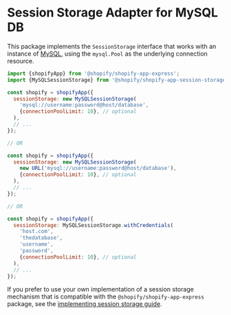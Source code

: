 # Session Storage Adapter for MySQL DB

This package implements the `SessionStorage` interface that works with an instance of [MySQL](https://www.mysql.com), using the `mysql.Pool` as the underlying connection resource.

```js
import {shopifyApp} from '@shopify/shopify-app-express';
import {MySQLSessionStorage} from '@shopify/shopify-app-session-storage-mysql';

const shopify = shopifyApp({
  sessionStorage: new MySQLSessionStorage(
    'mysql://username:password@host/database',
    {connectionPoolLimit: 10}, // optional
  ),
  // ...
});

// OR

const shopify = shopifyApp({
  sessionStorage: new MySQLSessionStorage(
    new URL('mysql://username:password@host/database'),
    {connectionPoolLimit: 10}, // optional
  ),
  // ...
});

// OR

const shopify = shopifyApp({
  sessionStorage: MySQLSessionStorage.withCredentials(
    'host.com',
    'thedatabase',
    'username',
    'password',
    {connectionPoolLimit: 10}, // optional
  ),
  // ...
});
```

If you prefer to use your own implementation of a session storage mechanism that is compatible with the `@shopify/shopify-app-express` package, see the [implementing session storage guide](../shopify-app-session-storage/implementing-session-storage.md).
